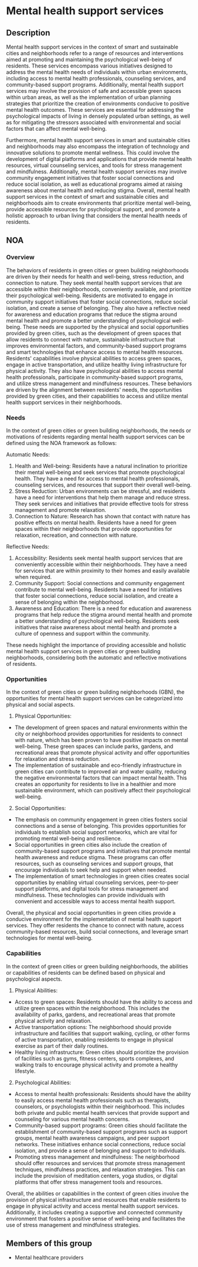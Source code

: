 # Mental health support services

## Description

Mental health support services in the context of smart and sustainable cities and neighborhoods refer to a range of resources and interventions aimed at promoting and maintaining the psychological well-being of residents. These services encompass various initiatives designed to address the mental health needs of individuals within urban environments, including access to mental health professionals, counseling services, and community-based support programs. Additionally, mental health support services may involve the provision of safe and accessible green spaces within urban areas, as well as the implementation of urban planning strategies that prioritize the creation of environments conducive to positive mental health outcomes. These services are essential for addressing the psychological impacts of living in densely populated urban settings, as well as for mitigating the stressors associated with environmental and social factors that can affect mental well-being.

Furthermore, mental health support services in smart and sustainable cities and neighborhoods may also encompass the integration of technology and innovative solutions to promote mental wellness. This could involve the development of digital platforms and applications that provide mental health resources, virtual counseling services, and tools for stress management and mindfulness. Additionally, mental health support services may involve community engagement initiatives that foster social connections and reduce social isolation, as well as educational programs aimed at raising awareness about mental health and reducing stigma. Overall, mental health support services in the context of smart and sustainable cities and neighborhoods aim to create environments that prioritize mental well-being, provide accessible resources for psychological support, and promote a holistic approach to urban living that considers the mental health needs of residents.

## NOA

### Overview

The behaviors of residents in green cities or green building neighborhoods are driven by their needs for health and well-being, stress reduction, and connection to nature. They seek mental health support services that are accessible within their neighborhoods, conveniently available, and prioritize their psychological well-being. Residents are motivated to engage in community support initiatives that foster social connections, reduce social isolation, and create a sense of belonging. They also have a reflective need for awareness and education programs that reduce the stigma around mental health and promote a better understanding of psychological well-being. These needs are supported by the physical and social opportunities provided by green cities, such as the development of green spaces that allow residents to connect with nature, sustainable infrastructure that improves environmental factors, and community-based support programs and smart technologies that enhance access to mental health resources. Residents' capabilities involve physical abilities to access green spaces, engage in active transportation, and utilize healthy living infrastructure for physical activity. They also have psychological abilities to access mental health professionals, participate in community-based support programs, and utilize stress management and mindfulness resources. These behaviors are driven by the alignment between residents' needs, the opportunities provided by green cities, and their capabilities to access and utilize mental health support services in their neighborhoods.

### Needs

In the context of green cities or green building neighborhoods, the needs or motivations of residents regarding mental health support services can be defined using the NOA framework as follows:

Automatic Needs:
1. Health and Well-being: Residents have a natural inclination to prioritize their mental well-being and seek services that promote psychological health. They have a need for access to mental health professionals, counseling services, and resources that support their overall well-being.
2. Stress Reduction: Urban environments can be stressful, and residents have a need for interventions that help them manage and reduce stress. They seek services and initiatives that provide effective tools for stress management and promote relaxation.
3. Connection to Nature: Research has shown that contact with nature has positive effects on mental health. Residents have a need for green spaces within their neighborhoods that provide opportunities for relaxation, recreation, and connection with nature.

Reflective Needs:
1. Accessibility: Residents seek mental health support services that are conveniently accessible within their neighborhoods. They have a need for services that are within proximity to their homes and easily available when required.
2. Community Support: Social connections and community engagement contribute to mental well-being. Residents have a need for initiatives that foster social connections, reduce social isolation, and create a sense of belonging within the neighborhood.
3. Awareness and Education: There is a need for education and awareness programs that help reduce the stigma around mental health and promote a better understanding of psychological well-being. Residents seek initiatives that raise awareness about mental health and promote a culture of openness and support within the community.

These needs highlight the importance of providing accessible and holistic mental health support services in green cities or green building neighborhoods, considering both the automatic and reflective motivations of residents.

### Opportunities

In the context of green cities or green building neighborhoods (GBN), the opportunities for mental health support services can be categorized into physical and social aspects.

1. Physical Opportunities:
- The development of green spaces and natural environments within the city or neighborhood provides opportunities for residents to connect with nature, which has been proven to have positive impacts on mental well-being. These green spaces can include parks, gardens, and recreational areas that promote physical activity and offer opportunities for relaxation and stress reduction.
- The implementation of sustainable and eco-friendly infrastructure in green cities can contribute to improved air and water quality, reducing the negative environmental factors that can impact mental health. This creates an opportunity for residents to live in a healthier and more sustainable environment, which can positively affect their psychological well-being.

2. Social Opportunities:
- The emphasis on community engagement in green cities fosters social connections and a sense of belonging. This provides opportunities for individuals to establish social support networks, which are vital for promoting mental well-being and resilience.
- Social opportunities in green cities also include the creation of community-based support programs and initiatives that promote mental health awareness and reduce stigma. These programs can offer resources, such as counseling services and support groups, that encourage individuals to seek help and support when needed.
- The implementation of smart technologies in green cities creates social opportunities by enabling virtual counseling services, peer-to-peer support platforms, and digital tools for stress management and mindfulness. These technologies can provide individuals with convenient and accessible ways to access mental health support.

Overall, the physical and social opportunities in green cities provide a conducive environment for the implementation of mental health support services. They offer residents the chance to connect with nature, access community-based resources, build social connections, and leverage smart technologies for mental well-being.

### Capabilities

In the context of green cities or green building neighborhoods, the abilities or capabilities of residents can be defined based on physical and psychological aspects. 

1. Physical Abilities: 
- Access to green spaces: Residents should have the ability to access and utilize green spaces within the neighborhood. This includes the availability of parks, gardens, and recreational areas that promote physical activity and relaxation.
- Active transportation options: The neighborhood should provide infrastructure and facilities that support walking, cycling, or other forms of active transportation, enabling residents to engage in physical exercise as part of their daily routines.
- Healthy living infrastructure: Green cities should prioritize the provision of facilities such as gyms, fitness centers, sports complexes, and walking trails to encourage physical activity and promote a healthy lifestyle.

2. Psychological Abilities: 
- Access to mental health professionals: Residents should have the ability to easily access mental health professionals such as therapists, counselors, or psychologists within their neighborhood. This includes both private and public mental health services that provide support and counseling for various mental health concerns.
- Community-based support programs: Green cities should facilitate the establishment of community-based support programs such as support groups, mental health awareness campaigns, and peer support networks. These initiatives enhance social connections, reduce social isolation, and provide a sense of belonging and support to individuals.
- Promoting stress management and mindfulness: The neighborhood should offer resources and services that promote stress management techniques, mindfulness practices, and relaxation strategies. This can include the provision of meditation centers, yoga studios, or digital platforms that offer stress management tools and resources.

Overall, the abilities or capabilities in the context of green cities involve the provision of physical infrastructure and resources that enable residents to engage in physical activity and access mental health support services. Additionally, it includes creating a supportive and connected community environment that fosters a positive sense of well-being and facilitates the use of stress management and mindfulness strategies.

## Members of this group

* Mental healthcare providers